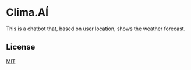 # Clima.AÍ

This is a chatbot that, based on user location, shows the weather forecast.

## License
[MIT](https://choosealicense.com/licenses/mit/)
